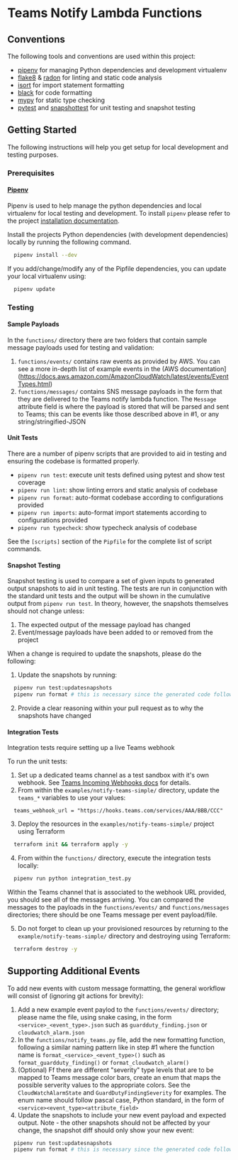 # Teams Notify Lambda Functions

## Conventions

The following tools and conventions are used within this project:

- [pipenv](https://github.com/pypa/pipenv) for managing Python dependencies and development virtualenv
- [flake8](https://github.com/PyCQA/flake8) & [radon](https://github.com/rubik/radon) for linting and static code analysis
- [isort](https://github.com/timothycrosley/isort) for import statement formatting
- [black](https://github.com/ambv/black) for code formatting
- [mypy](https://github.com/python/mypy) for static type checking
- [pytest](https://github.com/pytest-dev/pytest) and [snapshottest](https://github.com/syrusakbary/snapshottest) for unit testing and snapshot testing

## Getting Started

The following instructions will help you get setup for local development and testing purposes.

### Prerequisites

#### [Pipenv](https://github.com/pypa/pipenv)

Pipenv is used to help manage the python dependencies and local virtualenv for local testing and development. To install `pipenv` please refer to the project [installation documentation](https://github.com/pypa/pipenv#installation).

Install the projects Python dependencies (with development dependencies) locally by running the following command.

```bash
  pipenv install --dev
```

If you add/change/modify any of the Pipfile dependencies, you can update your local virtualenv using:

```bash
  pipenv update
```

### Testing

#### Sample Payloads

In the `functions/` directory there are two folders that contain sample message payloads used for testing and validation:

1. `functions/events/` contains raw events as provided by AWS. You can see a more in-depth list of example events in the (AWS documentation](<https://docs.aws.amazon.com/AmazonCloudWatch/latest/events/EventTypes.html>)
2. `functions/messages/` contains SNS message payloads in the form that they are delivered to the Teams notify lambda function. The `Message` attribute field is where the payload is stored that will be parsed and sent to Teams; this can be events like those described above in #1, or any string/stringified-JSON

#### Unit Tests

There are a number of pipenv scripts that are provided to aid in testing and ensuring the codebase is formatted properly.

- `pipenv run test`: execute unit tests defined using pytest and show test coverage
- `pipenv run lint`: show linting errors and static analysis of codebase
- `pipenv run format`: auto-format codebase according to configurations provided
- `pipenv run imports`: auto-format import statements according to configurations provided
- `pipenv run typecheck`: show typecheck analysis of codebase

See the `[scripts]` section of the `Pipfile` for the complete list of script commands.

#### Snapshot Testing

Snapshot testing is used to compare a set of given inputs to generated output snapshots to aid in unit testing. The tests are run in conjunction with the standard unit tests and the output will be shown in the cumulative output from `pipenv run test`. In theory, however, the snapshots themselves should not change unless:

1. The expected output of the message payload has changed
2. Event/message payloads have been added to or removed from the project

When a change is required to update the snapshots, please do the following:

1. Update the snapshots by running:

```bash
  pipenv run test:updatesnapshots
  pipenv run format # this is necessary since the generated code follows its own style
```

2. Provide a clear reasoning within your pull request as to why the snapshots have changed

#### Integration Tests

Integration tests require setting up a live Teams webhook

To run the unit tests:

1. Set up a dedicated teams channel as a test sandbox with it's own webhook. See [Teams Incoming Webhooks docs](https://api.teams.com/messaging/webhooks) for details.
2. From within the `examples/notify-teams-simple/` directory, update the `teams_*` variables to use your values:

```hcl
  teams_webhook_url = "https://hooks.teams.com/services/AAA/BBB/CCC"
```

3. Deploy the resources in the `examples/notify-teams-simple/` project using Terraform

```bash
  terraform init && terraform apply -y
```

4. From within the `functions/` directory, execute the integration tests locally:

```bash
  pipenv run python integration_test.py
```

Within the Teams channel that is associated to the webhook URL provided, you should see all of the messages arriving. You can compared the messages to the payloads in the `functions/events/` and `functions/messages` directories; there should be one Teams message per event payload/file.

5. Do not forget to clean up your provisioned resources by returning to the `example/notify-teams-simple/` directory and destroying using Terraform:

```bash
  terraform destroy -y
```

## Supporting Additional Events

To add new events with custom message formatting, the general workflow will consist of (ignoring git actions for brevity):

1. Add a new example event paylod to the `functions/events/` directory; please name the file, using snake casing, in the form `<service>_<event_type>.json` such as `guardduty_finding.json` or `cloudwatch_alarm.json`
2. In the `functions/notify_teams.py` file, add the new formatting function, following a similar naming pattern like in step #1 where the function name is `format_<service>_<event_type>()` such as `format_guardduty_finding()` or `format_cloudwatch_alarm()`
3. (Optional) Ff there are different "severity" type levels that are to be mapped to Teams message color bars, create an enum that maps the possible serverity values to the appropriate colors. See the `CloudWatchAlarmState` and `GuardDutyFindingSeverity` for examples. The enum name should follow pascal case, Python standard, in the form of `<service><event_type><attribute_field>`
4. Update the snapshots to include your new event payload and expected output. Note - the other snapshots should not be affected by your change, the snapshot diff should only show your new event:

```bash
  pipenv run test:updatesnapshots
  pipenv run format # this is necessary since the generated code follows its own style
```
